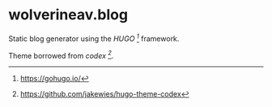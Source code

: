 # wolverineav.blog

Static blog generator using the <cite>HUGO [^1]</cite> framework.

Theme borrowed from <cite>codex [^2]</cite>.

[^1]: https://gohugo.io/
[^2]: https://github.com/jakewies/hugo-theme-codex
